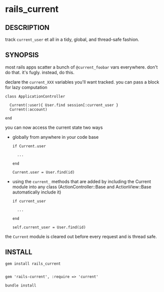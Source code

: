 # rails_current

## DESCRIPTION

track `current_user` et all in a tidy, global, and thread-safe fashion.


## SYNOPSIS

most rails apps scatter a bunch of `@current_foobar` vars everywhere. don't do that. it's fugly. instead, do this.

declare the `current_XXX` variables you'll want tracked. you can pass a block for lazy computation

```
class ApplicationController

  Current(:user){ User.find session[:current_user }
  Current(:account)

end
```

you can now access the current state two ways

* globally from anywhere in your code base
    ```
    if Current.user

      ...

    end

    Current.user = User.find(id)
    ```
* using the `current_` methods that are added by including the Current module
  into any class (ActionController::Base and ActionView::Base automatically
  include it)
  ```
  if current_user

    ...

  end

  self.current_user = User.find(id)
  ```

the `Current` module is cleared out before every request and is thread safe.

## INSTALL

```
gem install rails_current


gem 'rails-current', :require => 'current'

bundle install
```

